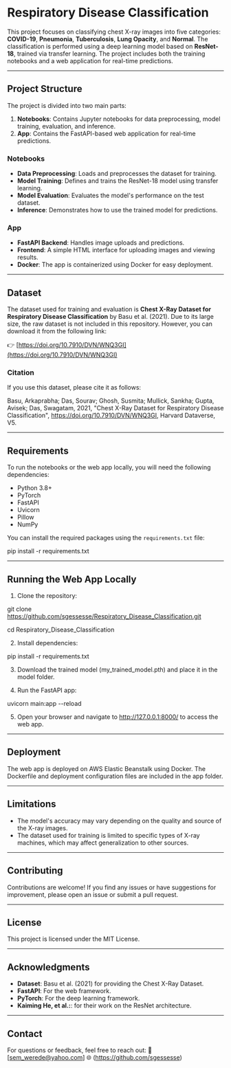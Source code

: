# Respiratory Disease Classification

This project focuses on classifying chest X-ray images into five categories: **COVID-19**, **Pneumonia**, **Tuberculosis**, **Lung Opacity**, and **Normal**. The classification is performed using a deep learning model based on **ResNet-18**, trained via transfer learning. The project includes both the training notebooks and a web application for real-time predictions.

---

## Project Structure

The project is divided into two main parts:
1. **Notebooks**: Contains Jupyter notebooks for data preprocessing, model training, evaluation, and inference.
2. **App**: Contains the FastAPI-based web application for real-time predictions.

### Notebooks
- **Data Preprocessing**: Loads and preprocesses the dataset for training.
- **Model Training**: Defines and trains the ResNet-18 model using transfer learning.
- **Model Evaluation**: Evaluates the model's performance on the test dataset.
- **Inference**: Demonstrates how to use the trained model for predictions.

### App
- **FastAPI Backend**: Handles image uploads and predictions.
- **Frontend**: A simple HTML interface for uploading images and viewing results.
- **Docker**: The app is containerized using Docker for easy deployment.

---

## Dataset

The dataset used for training and evaluation is **Chest X-Ray Dataset for Respiratory Disease Classification** by Basu et al. (2021). Due to its large size, the raw dataset is not included in this repository. However, you can download it from the following link:

👉 [https://doi.org/10.7910/DVN/WNQ3GI](https://doi.org/10.7910/DVN/WNQ3GI)

### Citation
If you use this dataset, please cite it as follows:

Basu, Arkaprabha; Das, Sourav; Ghosh, Susmita; Mullick, Sankha; Gupta, Avisek; Das, Swagatam, 2021, "Chest X-Ray Dataset for Respiratory Disease Classification", https://doi.org/10.7910/DVN/WNQ3GI, Harvard Dataverse, V5.

---

## Requirements

To run the notebooks or the web app locally, you will need the following dependencies:
- Python 3.8+
- PyTorch
- FastAPI
- Uvicorn
- Pillow
- NumPy

You can install the required packages using the `requirements.txt` file:

pip install -r requirements.txt

---

## Running the Web App Locally

1. Clone the repository:

git clone https://github.com/sgessesse/Respiratory_Disease_Classification.git

cd Respiratory_Disease_Classification

2. Install dependencies:

pip install -r requirements.txt

3. Download the trained model (my_trained_model.pth) and place it in the model folder.

4. Run the FastAPI app:

uvicorn main:app --reload

5. Open your browser and navigate to http://127.0.0.1:8000/ to access the web app.

---

## Deployment

The web app is deployed on AWS Elastic Beanstalk using Docker. The Dockerfile and deployment configuration files are included in the app folder.

---

## Limitations

- The model's accuracy may vary depending on the quality and source of the X-ray images.
- The dataset used for training is limited to specific types of X-ray machines, which may affect generalization to other sources.

---

## Contributing

Contributions are welcome! If you find any issues or have suggestions for improvement, please open an issue or submit a pull request.

---

## License

This project is licensed under the MIT License. 

---

## Acknowledgments

- **Dataset**: Basu et al. (2021) for providing the Chest X-Ray Dataset.
- **FastAPI**:  For the web framework.
- **PyTorch**: For the deep learning framework.
- **Kaiming He, et al.:**: for their work on the ResNet architecture.

---

## Contact

For questions or feedback, feel free to reach out:
📧 [sem_werede@yahoo.com]
🌐 (https://github.com/sgessesse)